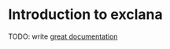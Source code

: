 # Introduction to exclana

TODO: write [great documentation](http://jacobian.org/writing/what-to-write/)
